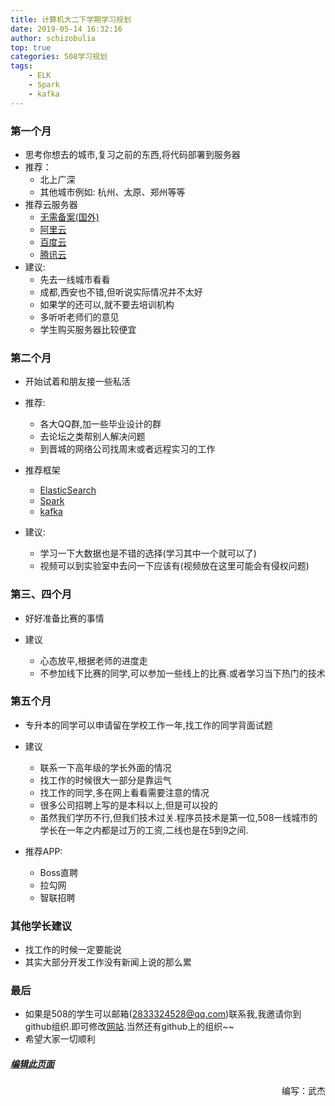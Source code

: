 ```yaml
---
title: 计算机大二下学期学习规划
date: 2019-05-14 16:32:16
author: schizobulia
top: true
categories: 508学习规划
tags: 
    - ELK
    - Spark
    - kafka
---
```


### 第一个月
- 思考你想去的城市,复习之前的东西,将代码部署到服务器
- 推荐：
    - 北上广深
    - 其他城市例如: 杭州、太原、郑州等等
- 推荐云服务器
    - [无需备案(国外)](https://www.digitalocean.com/)
    - [阿里云](https://cn.aliyun.com/)
    - [百度云](https://cloud.baidu.com/)
    - [腾讯云](https://cloud.tencent.com/)
- 建议: 
    - 先去一线城市看看
    - 成都,西安也不错,但听说实际情况并不太好
    - 如果学的还可以,就不要去培训机构
    - 多听听老师们的意见
    - 学生购买服务器比较便宜

### 第二个月
- 开始试着和朋友接一些私活

- 推荐:
    - 各大QQ群,加一些毕业设计的群
    - 去论坛之类帮别人解决问题
    - 到晋城的网络公司找周末或者远程实习的工作

- 推荐框架
    - [ElasticSearch](https://elasticsearch.cn/book/elasticsearch_definitive_guide_2.x/)
    - [Spark](http://spark.apache.org/)
    - [kafka](http://kafka.apache.org/)
- 建议: 
    - 学习一下大数据也是不错的选择(学习其中一个就可以了)
    - 视频可以到实验室中去问一下应该有(视频放在这里可能会有侵权问题)

### 第三、四个月
- 好好准备比赛的事情

- 建议
    - 心态放平,根据老师的进度走
    - 不参加线下比赛的同学,可以参加一些线上的比赛.或者学习当下热门的技术

### 第五个月
- 专升本的同学可以申请留在学校工作一年,找工作的同学背面试题

- 建议
    - 联系一下高年级的学长外面的情况
    - 找工作的时候很大一部分是靠运气
    - 找工作的同学,多在网上看看需要注意的情况
    - 很多公司招聘上写的是本科以上,但是可以投的
    - 虽然我们学历不行,但我们技术过关.程序员技术是第一位,508一线城市的学长在一年之内都是过万的工资,二线也是在5到9之间.

- 推荐APP:
    - Boss直聘
    - 拉勾网
    - 智联招聘

### 其他学长建议
- 找工作的时候一定要能说
- 其实大部分开发工作没有新闻上说的那么累

### 最后
- 如果是508的学生可以邮箱(2833324528@qq.com)联系我,我邀请你到github组织.即可修改[网站](https://github.com/508laboratory/WebsiteCode).当然还有github上的组织~~
- 希望大家一切顺利

##### [编辑此页面](https://github.com/508laboratory/WebsiteCode/edit/master/source/_posts/508学习规划/大二下学期.md)

<p align="right">编写：武杰</p>